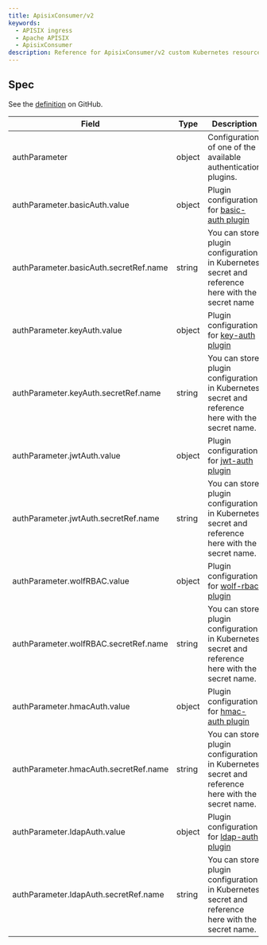 ```yaml
---
title: ApisixConsumer/v2
keywords:
  - APISIX ingress
  - Apache APISIX
  - ApisixConsumer
description: Reference for ApisixConsumer/v2 custom Kubernetes resource.
---
```

<!--
#
# Licensed to the Apache Software Foundation (ASF) under one or more
# contributor license agreements.  See the NOTICE file distributed with
# this work for additional information regarding copyright ownership.
# The ASF licenses this file to You under the Apache License, Version 2.0
# (the "License"); you may not use this file except in compliance with
# the License.  You may obtain a copy of the License at
#
#     http://www.apache.org/licenses/LICENSE-2.0
#
# Unless required by applicable law or agreed to in writing, software
# distributed under the License is distributed on an "AS IS" BASIS,
# WITHOUT WARRANTIES OR CONDITIONS OF ANY KIND, either express or implied.
# See the License for the specific language governing permissions and
# limitations under the License.
#
-->

## Spec

See the [definition](../../../../samples/deploy/crd/v1/ApisixConsumer.yaml) on GitHub.

| Field            | Type    | Description                                                                                                                                    |
|------------------|---------|------------------------------------------------------------------------------------------------------------------------------------------------|
| authParameter          | object   | Configuration of one of the available authentication plugins.                                                                                                   |
| authParameter.basicAuth.value   | object   | Plugin configuration for [basic-auth plugin](https://apisix.apache.org/docs/apisix/plugins/basic-auth/)                                      |
| authParameter.basicAuth.secretRef.name   | string   | You can store plugin configuration in Kubernetes secret and reference here with the secret name                                     |
| authParameter.keyAuth.value   | object   | Plugin configuration for [key-auth plugin](https://apisix.apache.org/docs/apisix/plugins/key-auth/)
| authParameter.keyAuth.secretRef.name   | string   | You can store plugin configuration in Kubernetes secret and reference here with the secret name.                                    |
| authParameter.jwtAuth.value   | object   | Plugin configuration for [jwt-auth plugin](https://apisix.apache.org/docs/apisix/plugins/jwt-auth/)
| authParameter.jwtAuth.secretRef.name   | string   | You can store plugin configuration in Kubernetes secret and reference here with the secret name.                                    |
| authParameter.wolfRBAC.value   | object   | Plugin configuration for [wolf-rbac plugin](https://apisix.apache.org/docs/apisix/plugins/wolf-rbac/)
| authParameter.wolfRBAC.secretRef.name   | string   | You can store plugin configuration in Kubernetes secret and reference here with the secret name.                                    |
| authParameter.hmacAuth.value   | object   | Plugin configuration for [hmac-auth plugin](https://apisix.apache.org/docs/apisix/plugins/hmac-auth/)
| authParameter.hmacAuth.secretRef.name   | string   | You can store plugin configuration in Kubernetes secret and reference here with the secret name.                                    |
| authParameter.ldapAuth.value   | object   | Plugin configuration for [ldap-auth plugin](https://apisix.apache.org/docs/apisix/plugins/ldap-auth/)
| authParameter.ldapAuth.secretRef.name   | string   | You can store plugin configuration in Kubernetes secret and reference here with the secret name.                                    |
